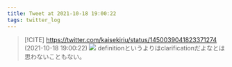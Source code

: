 ```yaml
---
title: Tweet at 2021-10-18 19:00:22
tags: twitter_log
---
```


> [!CITE] https://twitter.com/kaisekiriu/status/1450039041823371274 (2021-10-18 19:00:22)
> ![](https://twitter.com/kaisekiriu/status/1450039041823371274)
> definitionというよりはclarificationだよなとは思わないこともない。
